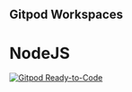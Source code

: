 **Gitpod Workspaces**
---
# NodeJS
[![Gitpod Ready-to-Code](https://img.shields.io/badge/Gitpod-Ready--to--Code-blue?logo=gitpod)](https://gitpod.io/#https://github.com/crazyuploader/Gitpod_Workspaces/tree/nodejs)
